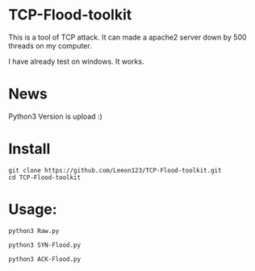 # TCP-Flood-toolkit
This is a tool of TCP attack. It can made a apache2 server down by 500 threads on my computer.

I have already test on windows. It works.



# News
Python3 Version is upload :)

# Install
    git clone https://github.com/Leeon123/TCP-Flood-toolkit.git
    cd TCP-Flood-toolkit

# Usage:

    python3 Raw.py
    
    python3 SYN-Flood.py
    
    python3 ACK-Flood.py
